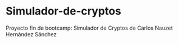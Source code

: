 # Simulador-de-cryptos
Proyecto fin de bootcamp: Simulador de Cryptos de Carlos Nauzet Hernández Sánchez
